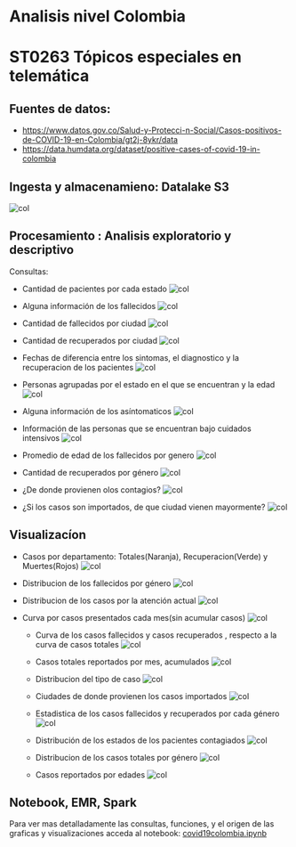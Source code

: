 # Analisis nivel Colombia
# ST0263 Tópicos especiales en telemática


## Fuentes de datos:

* https://www.datos.gov.co/Salud-y-Protecci-n-Social/Casos-positivos-de-COVID-19-en-Colombia/gt2j-8ykr/data
* https://data.humdata.org/dataset/positive-cases-of-covid-19-in-colombia

## Ingesta y almacenamieno: Datalake S3
  ![col](images/co1.png)
  
## Procesamiento : Analisis exploratorio y descriptivo
  
  Consultas:
  
  * Cantidad de pacientes por cada estado
  ![col](images/c1.PNG)
  
  * Alguna información de los fallecidos
  ![col](images/c2.PNG)
  
  * Cantidad de fallecidos por ciudad
  ![col](images/c3.PNG)
  
  * Cantidad de recuperados por ciudad
  ![col](images/c4.PNG)
  
  * Fechas de diferencia entre los sintomas, el diagnostico y la recuperacion de los pacientes
  ![col](images/c5.PNG)
  
  * Personas agrupadas por el estado en el que se encuentran y la edad
  ![col](images/c6.PNG)
  
  * Alguna información de los asíntomaticos
  ![col](images/c7.PNG)
  
  * Información de las personas que se encuentran bajo cuidados intensivos
  ![col](images/c8.PNG)
  
  * Promedio de edad de los fallecidos por genero
  ![col](images/c9.PNG)
  
  * Cantidad de recuperados por género
  ![col](images/c10.PNG)
  
  * ¿De donde provienen olos contagios?
  ![col](images/c11.PNG)
  
  * ¿Si los casos son importados, de que ciudad vienen mayormente?
  ![col](images/c12.PNG)
  
## Visualizacíon 

* Casos por departamento: Totales(Naranja), Recuperacion(Verde) y Muertes(Rojos)
    ![col](images/co3.png)
    
    
* Distribucion de los fallecidos por género
    ![col](images/co4.png)
  
  
  
* Distribucion de los casos por la atención actual
    ![col](images/co6.png)
  
  
    
* Curva por casos presentados cada mes(sin acumular casos)
    ![col](images/co7.png)
  
  
  
  * Curva de los casos fallecidos y casos recuperados , respecto a la curva de casos totales
    ![col](images/co8.png)
  
  
  
  * Casos totales reportados por mes, acumulados
    ![col](images/co9.png)
  
  
  
  
  * Distribucion del tipo de caso
    ![col](images/co11.png)
  
  
  
  * Ciudades de donde provienen los casos importados 
    ![col](images/co12.png)
  
  
  
  * Estadistica de los casos fallecidos y recuperados por cada género
    ![col](images/co13.png)
  
  
  
  * Distribución de los estados de los pacientes contagiados
    ![col](images/co14.png)
    
    
    
    
   * Distribucion de los casos totales por género
    ![col](images/co5.png)
  
  
  
  
   * Casos reportados por edades
    ![col](images/co10.png)
  
## Notebook, EMR, Spark

Para ver mas detalladamente las consultas, funciones, y el origen de las graficas y visualizaciones acceda al notebook:
[covid19colombia.ipynb](covid19colombia.ipynb)
